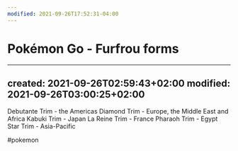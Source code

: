 ```yaml
---
modified: 2021-09-26T17:52:31-04:00
---
```


# Pokémon Go - Furfrou forms

---
created: 2021-09-26T02:59:43+02:00
modified: 2021-09-26T03:00:25+02:00
---
   
Debutante Trim - the Americas
Diamond Trim - Europe, the Middle East and Africa
Kabuki Trim - Japan
La Reine Trim - France
Pharaoh Trim - Egypt
Star Trim - Asia-Pacific

#pokemon
